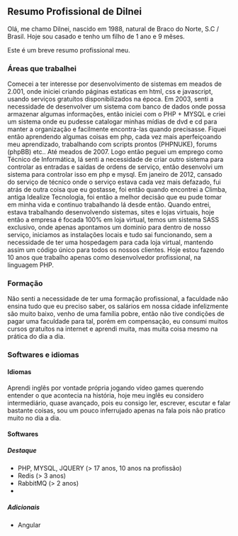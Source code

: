 ## Resumo Profissional de Dilnei

Olá, me chamo Dilnei, nascido em 1988, natural de Braco do Norte, S.C / Brasil.
Hoje sou casado e tenho um filho de 1 ano e 9 mêses.

Este é um breve resumo profissional meu.

### Áreas que trabalhei

Comecei a ter interesse por desenvolvimento de sistemas em meados de 2.001, onde iniciei criando páginas estaticas em html, css e javascript, usando serviços gratuítos disponibilizados na época.
Em 2003, senti a necessidade de desenvolver um sistema com banco de dados onde possa armazenar algumas informações, então iniciei com o PHP + MYSQL e criei um sistema onde eu pudesse catalogar minhas mídias de dvd e cd para manter a organização e facilmente encontra-las quando precisasse.
Fiquei então aprendendo algumas coisas em php, cada vez mais aperfeiçoando meu aprendizado, trabalhando com scripts prontos (PHPNUKE), forums (phpBB) etc.. Até meados de 2007.
Logo então peguei um emprego como Técnico de Informática, lá senti a necessidade de criar outro sistema para controlar as entradas e saídas de ordens de serviço, então desenvolvi um sistema para controlar isso em php e mysql.
Em janeiro de 2012, cansado do serviço de técnico onde o serviço estava cada vez mais defazado, fui atrás de outra coisa que eu gostasse, foi então quando encontrei a Climba, antiga Idealize Tecnologia, foi então a melhor decisão que eu pude tomar em minha vida e continuo trabalhando lá desde então.
Quando entrei, estava trabalhando desenvolvendo sistemas, sites e lojas virtuais, hoje então a empresa é focada 100% em loja virtual, temos um sistema SASS exclusivo, onde apenas apontamos um dominio para dentro de nosso serviço, iniciamos as instalações locais e tudo sai funcionando, sem a necessidade de ter uma hospedagem para cada loja virtual, mantendo assim um código único para todos os nossos clientes.
Hoje estou fazendo 10 anos que trabalho apenas como desenvolvedor profissional, na linguagem PHP.

### Formação

Não senti a necessidade de ter uma formação profissional, a faculdade não ensina tudo que eu preciso saber, os salários em nossa cidade infelizmente são muito baixo, venho de uma família pobre, então não tive condições de pagar uma faculdade para tal, porém em compensação, eu consumi muitos cursos gratuítos na internet e aprendi muita, mas muita coisa mesmo na prática do dia a dia.

### Softwares e idiomas

#### Idiomas
Aprendi inglês por vontade própria jogando vídeo games querendo entender o que acontecia na história, hoje meu inglês eu considero intermediário, quase avançado, pois eu consigo ler, escrever, escutar e falar bastante coisas, sou um pouco inferrujado apenas na fala pois não pratico muito no dia a dia.

#### Softwares
##### Destaque
- PHP, MYSQL, JQUERY (> 17 anos, 10 anos na profissão)
- Redis (> 3 anos)
- RabbitMQ (> 2 anos)
- 
##### Adicionais
- Angular
